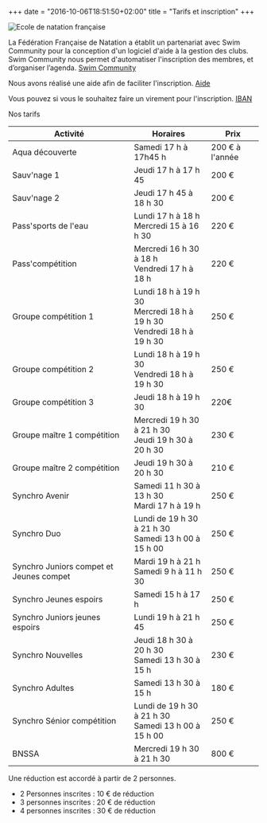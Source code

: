 +++
date = "2016-10-06T18:51:50+02:00"
title = "Tarifs et inscription"
+++

<img src="/img/partenariat_ffn.jpg" class="img-responsive img-center" alt="Ecole de natation française">

La Fédération Française de Natation a établit un partenariat avec Swim Community
pour la conception d'un logiciel d'aide à la gestion des clubs.
Swim Community nous permet d'automatiser l'inscription des membres, et
d’organiser l’agenda.
[Swim Community](https://cnpaysmornantais.swim-community.fr/Pages/Login.aspx)

Nous avons réalisé une aide afin de faciliter l'inscription.
[Aide](/pdf/inscription_CNPM.pdf)

Vous pouvez si vous le souhaitez faire un virement pour l'inscription.
[IBAN](/pdf/rib_cnpmornantais.pdf)

Nos tarifs
<table class="table table-striped">
<thead>
<tr>
<th>Activité</th>
<th>Horaires</th>
<th>Prix</th>
</tr>
</thead>
<tbody>
<tr>
<td>Aqua découverte</td>
<td>Samedi 17 h à 17h45 h</td>
<td>200 € à l'année</td>
</tr>
<tr>
<td>Sauv'nage 1</td>
<td>Jeudi 17 h à 17 h 45</td>
<td>200 €</td>
</tr>
<td>Sauv'nage 2</td>
<td>Jeudi 17 h 45 à 18 h 30</td>
<td>200 €</td>
</tr>
<tr>
<td>Pass'sports de l'eau</td>
<td>Lundi 17 h à 18 h </br>
Mercredi 15 à 16 h 30</td>
<td>220 €</td>
</tr>
<tr>
<td>Pass'compétition</td>
<td>Mercredi 16 h 30 à 18 h</br>
Vendredi 17 h à 18 h</td>
<td>220 €</td>
</tr>
<tr>
<td>Groupe compétition 1</td>
<td>Lundi 18 h à 19 h 30</br>
Mercredi 18 h à 19 h 30</br>
Vendredi 18 h à 19 h 30</td>
<td>250 €</td>
<tr>
<td>Groupe compétition 2</td>
<td>Lundi 18 h à 19 h 30</br>
Vendredi 18 h à 19 h 30</td>
<td>250 €</td>
<tr>
<td>Groupe compétition 3</td>
<td>Jeudi 18 h à 19 h 30</td>
<td>220€</td>
<tr>
<td>Groupe maître 1 compétition</td>
<td>Mercredi 19 h 30 à 21 h 30</br>
Jeudi 19 h 30 à 20 h 30</td>
<td>230 €</td>
</tr>
<tr>
<td>Groupe maître 2 compétition</td>
<td>Jeudi 19 h 30 à 20 h 30</td>
<td>210 €</td>
</tr>
<tr>
<td>Synchro Avenir</td>
<td>Samedi 11 h 30 à 13 h 30</br>
Mardi 17 h à 19 h</td>
<td>250 €</td>
</tr>
<tr>
<td>Synchro Duo</td>
<td>Lundi de 19 h 30 à 21 h 30 </br>
Samedi 13 h 00 à 15 h 00</td>
<td>250 €</td>
</tr>
<tr>
<td>Synchro Juniors compet et Jeunes compet</td>
<td> Mardi 19 h à 21 h</br>
Samedi 9 h à 11 h 30</td>
<td>250 €</td>
</tr>
<tr>
<td>Synchro Jeunes espoirs</td>
<td>Samedi 15 h à 17 h </td>
<td>250 €</td>
</tr>
<tr>
<td>Synchro Juniors jeunes espoirs</td>
<td>Lundi 19 h à 21 h 45</td>
<td>250 €</td>
</tr>
<tr>
<tr>
<td>Synchro Nouvelles</td>
<td>Jeudi 18 h 30 à 20 h 30</br>
Samedi 13 h 30 à 15 h</td>
<td>230 €</td>
</tr>
<tr>
<td>Synchro Adultes</td>
<td>Samedi 13 h 30 à 15 h</td>
<td>180 €</td>
</tr>
<tr>
<td>Synchro Sénior compétition</td>
<td>Lundi de 19 h 30 à 21 h 30 </br>
Samedi 13 h 00 à 15 h 00</td>
<td>250 €</td>
</tr>
<tr>
<td>BNSSA</td>
<td>Mercredi 19 h 30 à 21 h 30</td>
<td>800 €</td>
</tr>
</tbody>
</table>

Une réduction est accordé à partir de 2 personnes.

* 2 Personnes inscrites : 10 € de réduction
* 3 personnes inscrites : 20 € de réduction
* 4 personnes inscrites : 30 € de réduction



